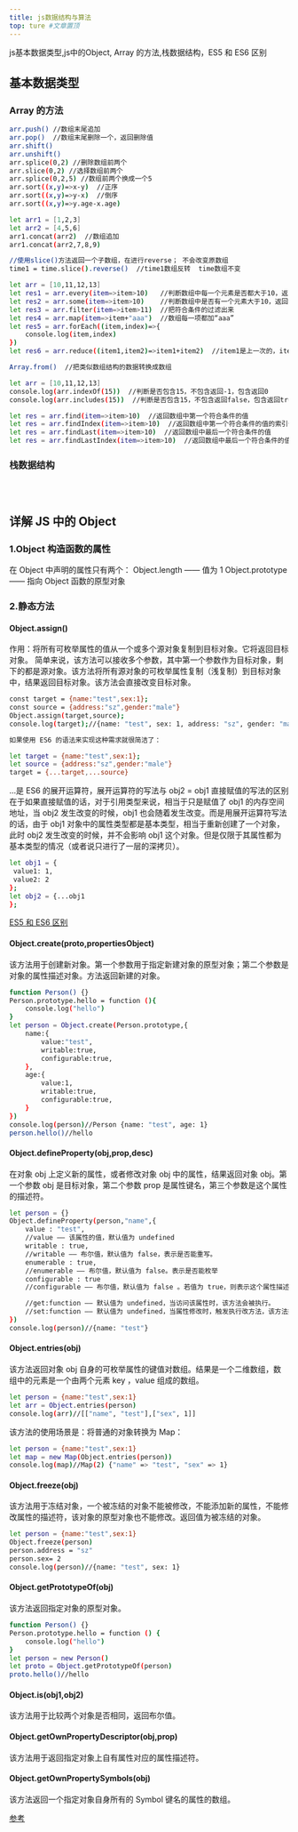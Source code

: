 ```yaml
---
title: js数据结构与算法
top: ture #文章置顶
---
```


js基本数据类型,js中的Object, Array 的方法,栈数据结构，ES5 和 ES6 区别

<!-- more -->

## 基本数据类型

### Array 的方法

```bash
arr.push() //数组末尾追加
arr.pop()  //数组末尾删除一个，返回删除值
arr.shift()
arr.unshift()
arr.splice(0,2) //删除数组前两个
arr.slice(0,2) //选择数组前两个
arr.splice(0,2,5) //数组前两个换成一个5
arr.sort((x,y)=>x-y)  //正序
arr.sort((x,y)=>y-x)  //倒序
arr.sort((x,y)=>y.age-x.age)

let arr1 = [1,2,3]
let arr2 = [4,5,6]
arr1.concat(arr2)  //数组追加
arr1.concat(arr2,7,8,9)

//使用slice()方法返回一个子数组，在进行reverse； 不会改变原数组
time1 = time.slice().reverse()  //time1数组反转  time数组不变
```

```bash
let arr = [10,11,12,13]
let res1 = arr.every(item=>item>10)   //判断数组中每一个元素是否都大于10，返回true或false
let res2 = arr.some(item=>item>10)    //判断数组中是否有一个元素大于10，返回true或false
let res3 = arr.filter(item=>item>11)  //把符合条件的过滤出来
let res4 = arr.map(item=>item+"aaa")  //数组每一项都加“aaa”
let res5 = arr.forEach((item,index)=>{
    console.log(item,index)
})
let res6 = arr.reduce((item1,item2)=>item1+item2)  //item1是上一次的，item是这一次的。这个实现的是数组累加
```

```bash
Array.from()  //把类似数组结构的数据转换成数组
```

```bash
let arr = [10,11,12,13]
console.log(arr.indexOf(15))  //判断是否包含15，不包含返回-1，包含返回0
console.log(arr.includes(15))  //判断是否包含15，不包含返回false，包含返回true

let res = arr.find(item=>item>10)  //返回数组中第一个符合条件的值
let res = arr.findIndex(item=>item>10)  //返回数组中第一个符合条件的值的索引值
let res = arr.findLast(item=>item>10)  //返回数组中最后一个符合条件的值
let res = arr.findLastIndex(item=>item>10)  //返回数组中最后一个符合条件的值的索引值
```

### 栈数据结构


```bash

```

```bash

```

```bash

```

## 详解 JS 中的 Object 

### 1.Object 构造函数的属性

在 Object 中声明的属性只有两个：
Object.length —— 值为 1
Object.prototype —— 指向 Object 函数的原型对象

### 2.静态方法

#### Object.assign()

作用：将所有可枚举属性的值从一个或多个源对象复制到目标对象。它将返回目标对象。
简单来说，该方法可以接收多个参数，其中第一个参数作为目标对象，剩下的都是源对象。该方法将所有源对象的可枚举属性复制（浅复制）到目标对象中，结果返回目标对象。该方法会直接改变目标对象。

```bash
const target = {name:"test",sex:1};
const source = {address:"sz",gender:"male"}
Object.assign(target,source);
console.log(target);//{name: "test", sex: 1, address: "sz", gender: "male"}

如果使用 ES6 的语法来实现这种需求就很简洁了：

let target = {name:"test",sex:1};
let source = {address:"sz",gender:"male"}
target = {...target,...source}
```

...是 ES6 的展开运算符，展开运算符的写法与 obj2 = obj1 直接赋值的写法的区别在于如果直接赋值的话，对于引用类型来说，相当于只是赋值了 obj1 的内存空间地址，当 obj2 发生改变的时候，obj1 也会随着发生改变。而是用展开运算符写法的话，由于 obj1 对象中的属性类型都是基本类型，相当于重新创建了一个对象，此时 obj2 发生改变的时候，并不会影响 obj1 这个对象。但是仅限于其属性都为基本类型的情况（或者说只进行了一层的深拷贝）。

```bash
let obj1 = {
 value1: 1,
 value2: 2
};
let obj2 = {...obj1
};
```

[ES5 和 ES6 区别](https://www.jb51.net/javascript/285980s5x.html)

#### Object.create(proto,propertiesObject)

该方法用于创建新对象。第一个参数用于指定新建对象的原型对象；第二个参数是对象的属性描述对象。方法返回新建的对象。

```bash
function Person() {}
Person.prototype.hello = function (){
    console.log("hello")
}
let person = Object.create(Person.prototype,{
    name:{
        value:"test",
        writable:true,
        configurable:true,
    },
    age:{
        value:1,
        writable:true,
        configurable:true,
    }
})
console.log(person)//Person {name: "test", age: 1}
person.hello()//hello
```

#### Object.defineProperty(obj,prop,desc)

在对象 obj 上定义新的属性，或者修改对象 obj 中的属性，结果返回对象 obj。第一个参数 obj 是目标对象，第二个参数 prop 是属性键名，第三个参数是这个属性的描述符。

```bash
let person = {}
Object.defineProperty(person,"name",{
    value : "test",
    //value —— 该属性的值，默认值为 undefined
    writable : true,
    //writable —— 布尔值，默认值为 false，表示是否能重写。
    enumerable : true,
    //enumerable —— 布尔值，默认值为 false。表示是否能枚举
    configurable : true
    //configurable —— 布尔值，默认值为 false 。若值为 true，则表示这个属性描述符可以被改变，同时该属性也能从对象上删除。

    //get:function —— 默认值为 undefined，当访问该属性时，该方法会被执行。
    //set:function —— 默认值为 undefined，当属性修改时，触发执行改方法，该方法接收一个参数，就是该属性新的值。
})
console.log(person)//{name: "test"}
```

#### Object.entries(obj)

该方法返回对象 obj 自身的可枚举属性的键值对数组。结果是一个二维数组，数组中的元素是一个由两个元素 key ，value 组成的数组。

```bash
let person = {name:"test",sex:1}
let arr = Object.entries(person)
console.log(arr)//[["name", "test"],["sex", 1]]
```

该方法的使用场景是：将普通的对象转换为 Map：

```bash
let person = {name:"test",sex:1}
let map = new Map(Object.entries(person))
console.log(map)//Map(2) {"name" => "test", "sex" => 1}
```

#### Object.freeze(obj)

该方法用于冻结对象，一个被冻结的对象不能被修改，不能添加新的属性，不能修改属性的描述符，该对象的原型对象也不能修改。返回值为被冻结的对象。

```bash
let person = {name:"test",sex:1}
Object.freeze(person)
person.address = "sz"
person.sex= 2
console.log(person)//{name: "test", sex: 1}
```

#### Object.getPrototypeOf(obj)

该方法返回指定对象的原型对象。

```bash
function Person() {}
Person.prototype.hello = function () {
    console.log("hello")
}
let person = new Person()
let proto = Object.getPrototypeOf(person)
proto.hello()//hello
```
#### Object.is(obj1,obj2)
该方法用于比较两个对象是否相同，返回布尔值。
#### Object.getOwnPropertyDescriptor(obj,prop)

该方法用于返回指定对象上自有属性对应的属性描述符。

#### Object.getOwnPropertySymbols(obj)

该方法返回一个指定对象自身所有的 Symbol 键名的属性的数组。

[参考](https://blog.csdn.net/local_752/article/details/125640843)
```bash

```

```bash

```

```bash

```
